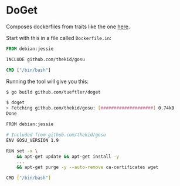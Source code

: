 DoGet
=====

Composes dockerfiles from traits like the one [here](https://github.com/thekid/gosu).

Start with this in a file called `Dockerfile.in`:

```dockerfile
FROM debian:jessie

INCLUDE github.com/thekid/gosu

CMD ["/bin/bash"]
```

Running the tool will give you this:

```sh
$ go build github.com/tueftler/doget

$ doget
> Fetching github.com/thekid/gosu: [####################] 0.74kB
Done

FROM debian:jessie

# Included from github.com/thekid/gosu
ENV GOSU_VERSION 1.9

RUN set -x \
    && apt-get update && apt-get install -y 
    ...
    && apt-get purge -y --auto-remove ca-certificates wget

CMD ["/bin/bash"]
```